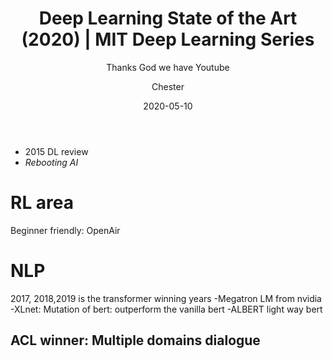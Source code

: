 ﻿---
layout:     post
title:      Deep Learning State of the Art (2020) | MIT Deep Learning Series
subtitle:   Thanks God we have Youtube
date:       2020-05-10
author:    Chester
catalog: true
tags:
	-paper
---

- 2015 DL review
- _Rebooting AI_

# RL area
Beginner friendly: OpenAir 
# NLP
2017, 2018,2019 is the transformer winning years
-Megatron LM from nvidia
-XLnet: Mutation of bert: outperform the vanilla bert
-ALBERT light way bert
## ACL winner: Multiple domains dialogue

<!--stackedit_data:
eyJoaXN0b3J5IjpbLTIwODY1MTMwMzEsMTExOTIwOTQ0OSwtMz
I0NjY5MTksLTE3MDIwODY0NjddfQ==
-->